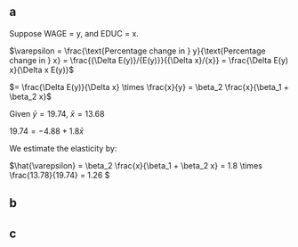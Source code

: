 ## a 

Suppose WAGE = y, and EDUC = x.

$\varepsilon = \frac{\text{Percentage change in } y}{\text{Percentage change in } x} = \frac{{\Delta E(y)}/{E(y)}}{{\Delta x}/{x}} = \frac{\Delta E(y) x}{\Delta x E(y)}$

$= \frac{\Delta E(y)}{\Delta x} \times \frac{x}{y} = \beta_2 \frac{x}{\beta_1 + \beta_2 x}$

Given $\bar{y} = 19.74$, $\bar{x} = 13.68$

$19.74 = -4.88+1.8\bar{x}$

We estimate the elasticity by:

$\hat{\varepsilon} = \beta_2 \frac{x}{\beta_1 + \beta_2 x} = 1.8 \times \frac{13.78}{19.74} = 1.26 $


## b 

## c 
